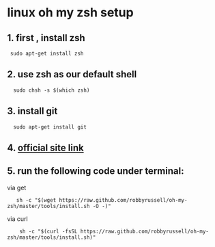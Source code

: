 # linux oh my zsh setup


## 1. first , install zsh 
 ```
  sudo apt-get install zsh
 ```
## 2. use zsh as our default shell
```
  sudo chsh -s $(which zsh)
```

## 3. install git 

```
  sudo apt-get install git
```

## 4. [official site link](http://ohmyz.sh/)

## 5. run the following code under terminal:


via get
 ```
    sh -c "$(wget https://raw.github.com/robbyrussell/oh-my-zsh/master/tools/install.sh -O -)"
 ```
via curl
```
    sh -c "$(curl -fsSL https://raw.github.com/robbyrussell/oh-my-zsh/master/tools/install.sh)"
```

    